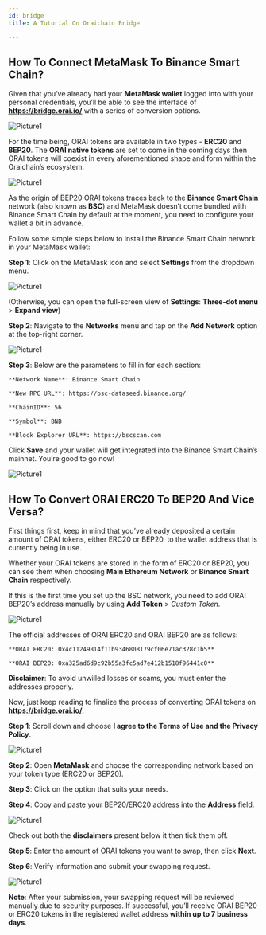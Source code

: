 ```yaml
---
id: bridge
title: A Tutorial On Oraichain Bridge

---
```



## How To Connect MetaMask To Binance Smart Chain?

Given that you’ve already had your **MetaMask wallet** logged into with your personal credentials, you’ll be able to see the interface of **https://bridge.orai.io/** with a series of conversion options.

![Picture1](../../static/img/guide/Picture1.png)

For the time being, ORAI tokens are available in two types - **ERC20** and **BEP20**. The **ORAI native tokens** are set to come in the coming days then ORAI tokens will coexist in every aforementioned shape and form within the Oraichain’s ecosystem.

![Picture1](../../static/img/guide/Picture2.png)

As the origin of BEP20 ORAI tokens traces back to the **Binance Smart Chain** network (also known as **BSC**) and MetaMask doesn’t come bundled with Binance Smart Chain by default at the moment, you need to configure your wallet a bit in advance.

Follow some simple steps below to install the Binance Smart Chain network in your MetaMask wallet:

**Step 1**: Click on the MetaMask icon and select **Settings** from the dropdown menu.

![Picture1](../../static/img/guide/Picture3.png)

(Otherwise, you can open the full-screen view of **Settings**: **Three-dot menu** > **Expand view**)

**Step 2**: Navigate to the **Networks** menu and tap on the **Add Network** option at the top-right corner.

![Picture1](../../static/img/guide/Picture4.png)

**Step 3**: Below are the parameters to fill in for each section:

    **Network Name**: Binance Smart Chain

    **New RPC URL**: https://bsc-dataseed.binance.org/

    **ChainID**: 56

    **Symbol**: BNB

    **Block Explorer URL**: https://bscscan.com

Click **Save** and your wallet will get integrated into the Binance Smart Chain’s mainnet. You’re good to go now!

![Picture1](../../static/img/guide/Picture5.png)

## How To Convert ORAI ERC20 To BEP20 And Vice Versa?

First things first, keep in mind that you’ve already deposited a certain amount of ORAI tokens, either ERC20 or BEP20, to the wallet address that is currently being in use.

Whether your ORAI tokens are stored in the form of ERC20 or BEP20, you can see them when choosing **Main Ethereum Network** or **Binance Smart Chain** respectively.

If this is the first time you set up the BSC network, you need to add ORAI BEP20’s address manually by using **Add Token** > *Custom Token*.

![Picture1](../../static/img/guide/Picture6.png)

The official addresses of ORAI ERC20 and ORAI BEP20 are as follows:

    **ORAI ERC20: 0x4c11249814f11b9346808179cf06e71ac328c1b5**

    **ORAI BEP20: 0xa325ad6d9c92b55a3fc5ad7e412b1518f96441c0**

**Disclaimer**: To avoid unwilled losses or scams, you must enter the addresses properly.

Now, just keep reading to finalize the process of converting ORAI tokens on **https://bridge.orai.io/**:

**Step 1**: Scroll down and choose **I agree to the Terms of Use and the Privacy Policy**.

![Picture1](../../static/img/guide/Picture7.png)

**Step 2**: Open **MetaMask** and choose the corresponding network based on your token type (ERC20 or BEP20).

**Step 3**: Click on the option that suits your needs.

**Step 4**: Copy and paste your BEP20/ERC20 address into the **Address** field.

![Picture1](../../static/img/guide/Picture8.png)

Check out both the **disclaimers** present below it then tick them off.

**Step 5**: Enter the amount of ORAI tokens you want to swap, then click **Next**.

**Step 6**: Verify information and submit your swapping request.

![Picture1](../../static/img/guide/Picture9.png)

**Note**: After your submission, your swapping request will be reviewed manually due to security purposes. If successful, you’ll receive ORAI BEP20 or ERC20 tokens in the registered wallet address **within up to 7 business days**.
